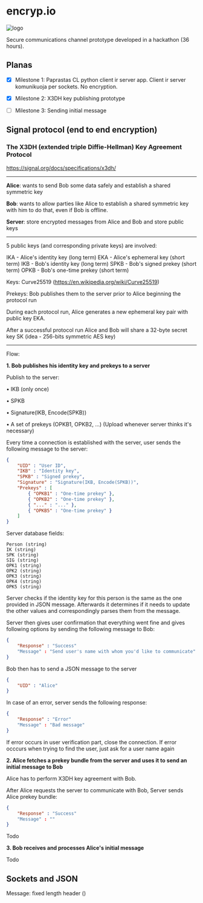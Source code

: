 # encryp.io

![](https://raw.githubusercontent.com/karolishp/encryp.io/tree/master/design/logo.png "logo")

Secure communications channel prototype developed in a hackathon (36 hours).

## Planas


- [x] Milestone 1: Paprastas CL python client ir server app. Client ir server komunikuoja per sockets. No encryption.
- [x] Milestone 2: X3DH key publishing prototype
- [ ] Milestone 3: Sending initial message


## Signal protocol (end to end encryption)

### The X3DH (extended triple Diffie-Hellman) Key Agreement Protocol

https://signal.org/docs/specifications/x3dh/

---

**Alice**: wants to send Bob some data safely and establish a shared symmetric key

**Bob**: wants to allow parties like Alice to establish a shared symmetric key with him to do that, even if Bob is offline.

**Server**: store encrypted messages from Alice and Bob and store public keys

---

5 public keys (and corresponding private keys) are involved:

IKA - Alice's identity key (long term)
EKA - Alice's ephemeral key (short term)
IKB - Bob's identity key (long term)
SPKB - Bob's signed prekey (short term)
OPKB - Bob's one-time prekey (short term)

Keys: Curve25519 (https://en.wikipedia.org/wiki/Curve25519)

Prekeys: Bob publishes them to the server prior to Alice beginning the protocol run

During each protocol run, Alice generates a new ephemeral key pair with public key EKA.

After a successful protocol run Alice and Bob will share a 32-byte secret key SK (idea - 256-bits symmetric AES key)

---

Flow:

**1. Bob publishes his identity key and prekeys to a server**

Publish to the server:

• IKB (only once)

• SPKB 

• Signature(IKB, Encode(SPKB))

• A set of prekeys (OPKB1, OPKB2, ...) (Upload whenever server thinks it's necessary)

Every time a connection is established with the server, user sends the following message to the server:

```json
{
    "UID" : "User ID",
    "IKB" : "Identity key",
    "SPKB" : "Signed prekey",
    "Signature" : "Signature(IKB, Encode(SPKB))",
    "Prekeys" : [
    	{ "OPKB1" : "One-time prekey" },
        { "OPKB2" : "One-time prekey" },
        { "..." : "..." },
        { "OPKB5" : "One-time prekey" }
    ]
}
```

Server database fields:

```
Person (string)
IK (string)
SPK (string)
SIG (string)
OPK1 (string)
OPK2 (string)
OPK3 (string)
OPK4 (string)
OPK5 (string)
````

Server checks if the identity key for this person is the same as the one provided in JSON message. Afterwards it determines if it needs to update the other values and correspondingly parses them from the message.

Server then gives user confirmation that everything went fine and gives following options by sending the following message to Bob:

```json
{
	"Response" : "Success"
	"Message" : "Send user's name with whom you'd like to communicate"
}
```

Bob then has to send a JSON message to the server

```json
{
	"UID" : "Alice"
}
```

In case of an error, server sends the following response:

```json
{
	"Response" : "Error"
	"Message" : "Bad message"
}
```

If error occurs in user verification part, close the connection. If error occcurs when trying to find the user, just ask for a user name again

**2. Alice fetches a prekey bundle from the server and uses it to send an initial message to Bob**

Alice has to perform X3DH key agreement with Bob.

After Alice requests the server to communicate with Bob, Server sends Alice prekey bundle:

```json
{
	"Response" : "Success"
	"Message" : ""
}
````

Todo

**3. Bob receives and processes Alice's initial message**

Todo

## Sockets and JSON

Message: fixed length header ()